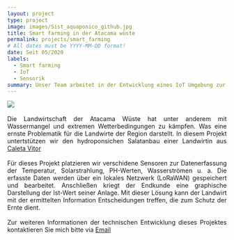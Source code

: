```yaml
---
layout: project
type: project
image: images/Sist_aquaponico_github.jpg
title: Smart farming in der Atacama wüste
permalink: projects/smart_farming
# All dates must be YYYY-MM-DD format!
date: Seit 05/2020
labels:
  - Smart farming
  - IoT
  - Sensorik
summary: Unser Team arbeitet in der Entwicklung eines IoT Umgebung zur Messdatenerfassung eines hydroponischen Salatanbaus in der Atacama Wüste in Chile.
---
```


<div class="ui small rounded right image">
  <img class="ui image" src="../images/Sist_aquaponico_github.jpg">
</div>

<div style="text-align: justify">
<br>
 Die Landwirtschaft der Atacama Wüste hat unter anderem mit Wassermangel und extremen Wetterbedingungen zu kämpfen. Was eine ernste Problematik für die Landwirte der Region darstellt. In diesem Projekt untertstützen wir den hydroponsichen Salatanbau einer Landwirtin aus <a href="https://en.wikipedia.org/wiki/Caleta_V%C3%ADtor">Caleta Vitor</a> 
<br><br>
Für dieses Projekt platzieren wir verschidene Sensoren zur Datenerfassung der Temperatur, Solarstrahlung, PH-Werten, Wasserströmen u. a. Die erfasste Daten werden über ein lokales Netzwerk (LoRaWAN) gespeichert und bearbeitet. Anschließen kriegt der Endkunde eine graphische Darstellung der Ist-Wert seiner Anlage. Mit dieser Lösung kann der Landwirt mit der ermittelten Information Entscheidungen treffen, die zum Schutz der Ernte dient.
<br><br>
Zur weiteren Informationen der technischen Entwicklung dieses Projektes kontaktieren Sie mich bitte via <a href="mailto:franco.perez.montt@gmail.com">Email</a>  
 </div> 




